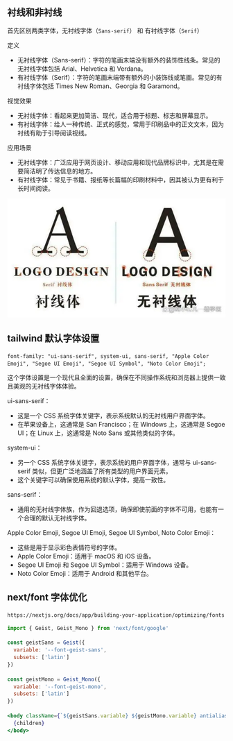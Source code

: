 ## 衬线和非衬线

首先区别两类字体，无衬线字体（`Sans-serif`） 和 有衬线字体（`Serif`）

定义

- 无衬线字体（Sans-serif）：字符的笔画末端没有额外的装饰性线条。常见的无衬线字体包括 Arial、Helvetica 和 Verdana。
- 有衬线字体（Serif）：字符的笔画末端带有额外的小装饰线或笔画。常见的有衬线字体包括 Times New Roman、Georgia 和 Garamond。

视觉效果

- 无衬线字体：看起来更加简洁、现代，适合用于标题、标志和屏幕显示。
- 有衬线字体：给人一种传统、正式的感觉，常用于印刷品中的正文文本，因为衬线有助于引导阅读视线。

应用场景

- 无衬线字体：广泛应用于网页设计、移动应用和现代品牌标识中，尤其是在需要简洁明了传达信息的地方。
- 有衬线字体：常见于书籍、报纸等长篇幅的印刷材料中，因其被认为更有利于长时间阅读。

![字体图片](font.webp)

## tailwind 默认字体设置

`font-family: "ui-sans-serif", system-ui, sans-serif, "Apple Color Emoji", "Segoe UI Emoji", "Segoe UI Symbol", "Noto Color Emoji";`

这个字体设置是一个现代且全面的设置，确保在不同操作系统和浏览器上提供一致且美观的无衬线字体体验。

ui-sans-serif：

- 这是一个 CSS 系统字体关键字，表示系统默认的无衬线用户界面字体。
- 在苹果设备上，这通常是 San Francisco；在 Windows 上，这通常是 Segoe UI；在 Linux 上，这通常是 Noto Sans 或其他类似的字体。

system-ui：

- 另一个 CSS 系统字体关键字，表示系统的用户界面字体，通常与 ui-sans-serif 类似，但更广泛地涵盖了所有类型的用户界面元素。
- 这个关键字可以确保使用系统的默认字体，提高一致性。

sans-serif：

- 通用的无衬线字体族，作为回退选项，确保即使前面的字体不可用，也能有一个合理的默认无衬线字体。

Apple Color Emoji, Segoe UI Emoji, Segoe UI Symbol, Noto Color Emoji：

- 这些是用于显示彩色表情符号的字体。
- Apple Color Emoji：适用于 macOS 和 iOS 设备。
- Segoe UI Emoji 和 Segoe UI Symbol：适用于 Windows 设备。
- Noto Color Emoji：适用于 Android 和其他平台。

## next/font 字体优化

`https://nextjs.org/docs/app/building-your-application/optimizing/fonts`

```jsx
import { Geist, Geist_Mono } from 'next/font/google'

const geistSans = Geist({
  variable: '--font-geist-sans',
  subsets: ['latin']
})

const geistMono = Geist_Mono({
  variable: '--font-geist-mono',
  subsets: ['latin']
})

<body className={`${geistSans.variable} ${geistMono.variable} antialiased`}>
  {children}
</body>
```
